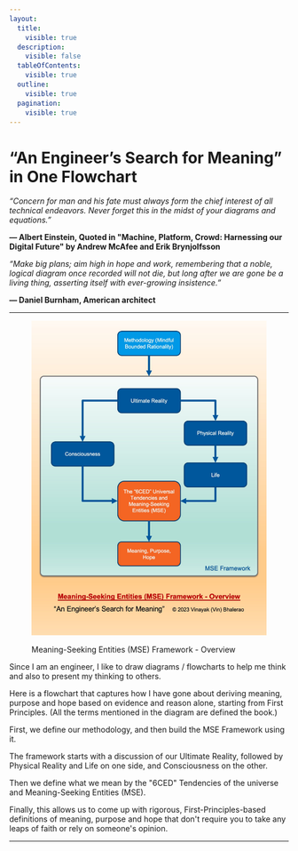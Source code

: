 ```yaml
---
layout:
  title:
    visible: true
  description:
    visible: false
  tableOfContents:
    visible: true
  outline:
    visible: true
  pagination:
    visible: true
---
```


# “An Engineer’s Search for Meaning” in One Flowchart



_“Concern for man and his fate must always form the chief interest of all technical endeavors. Never forget this in the midst of your diagrams and equations.”_

**― Albert Einstein, Quoted in "Machine, Platform, Crowd: Harnessing our Digital Future" by Andrew McAfee and Erik Brynjolfsson**



_“Make big plans; aim high in hope and work, remembering that a noble, logical diagram once recorded will not die, but long after we are gone be a living thing, asserting itself with ever-growing insistence.”_

**― Daniel Burnham, American architect**



***



<figure><img src=".gitbook/assets/MSE Framework Overview.jpg" alt="" width="563"><figcaption><p>Meaning-Seeking Entities (MSE) Framework - Overview</p></figcaption></figure>



Since I am an engineer, I like to draw diagrams / flowcharts to help me think and also to present my thinking to others.&#x20;

Here is a flowchart that captures how I have gone about deriving meaning, purpose and hope based on evidence and reason alone, starting from First Principles. (All the terms mentioned in the diagram are defined the book.)

First, we define our methodology, and then build the MSE Framework using it.

The framework starts with a discussion of our Ultimate Reality, followed by Physical Reality and Life on one side, and Consciousness on the other.

Then we define what we mean by the "6CED" Tendencies of the universe and Meaning-Seeking Entities (MSE).

Finally, this allows us to come up with rigorous, First-Principles-based definitions of meaning, purpose and hope that don't require you to take any leaps of faith or rely on someone's opinion.



***

